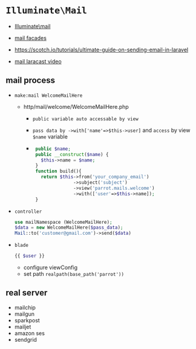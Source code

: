 

# `Illuminate\Mail`

* [Illuminate\mail](https://github.com/laravel/framework/tree/5.7/src/Illuminate/Mail)
* [mail facades](https://github.com/laravel/framework/blob/5.7/src/Illuminate/Support/Facades/Mail.php)


* https://scotch.io/tutorials/ultimate-guide-on-sending-email-in-laravel

* [mail laracast video](https://laracasts.com/search?q=mail)


## mail process

* `make:mail WelcomeMailHere`
  * http/mail/welcome/WelcomeMailHere.php
    * `public variable auto accessable by view`
    * `pass data by ->with['name'=>$this->user]` and `access` by view `$name` variable

    *  ```php
        public $name;
        public __construct($name) {
          $this->name = $name;
        }
        function build(){
          return $this->from('your_company_email')
                      ->subject('subject')
                      ->view('parrot.mails.welcome')
                      ->with(['user'=>$this->name]);
        }
        ```
* `controller`
  ```php
  use mailNamespace (WelcomeMailHere);
  $data = new WelcomeMailHere($pass_data);
  Mail::to('customer@gmail.com')->send($data)
  ```

* `blade`

  ```php
  {{ $user }}
  ```
   * configure viewConfig
    * set path `realpath(base_path('parrot'))`


## real server

* mailchip
* mailgun
* sparkpost
* mailjet
* amazon ses
* sendgrid
